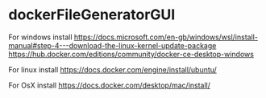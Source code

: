 # dockerFileGeneratorGUI
For windows install
https://docs.microsoft.com/en-gb/windows/wsl/install-manual#step-4---download-the-linux-kernel-update-package
https://hub.docker.com/editions/community/docker-ce-desktop-windows

For linux install https://docs.docker.com/engine/install/ubuntu/

For OsX install https://docs.docker.com/desktop/mac/install/
